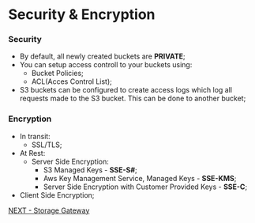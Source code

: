 # Security & Encryption  


### Security  

* By default, all newly created buckets are **PRIVATE**;  
* You can setup access controll to your buckets using:
  * Bucket Policies;
  * ACL(Acces Control List);
* S3 buckets can be configured to create access logs which log all requests made to the S3 bucket. This can be done to another bucket;  

### Encryption  

* In transit:  
  * SSL/TLS;  
* At Rest:  
  * Server Side Encryption:  
    * S3 Managed Keys - **SSE-S#**;
    * Aws Key Management Service, Managed Keys - **SSE-KMS**;  
    * Server Side Encryption with Customer Provided Keys - **SSE-C**;  
* Client Side Encryption;  


[NEXT - Storage Gateway](storage_gateway.md) 
